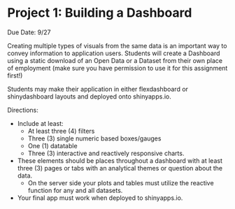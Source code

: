 # Project 1: Building a Dashboard

Due Date: 9/27

Creating multiple types of visuals from the same data is an important way to convey information to application users. Students will create a Dashboard using a static download of an Open Data or a Dataset from their own place of employment (make sure you have permission to use it for this assignment first!) 

Students may make their application in either flexdashboard or shinydashboard layouts and deployed onto shinyapps.io.

Directions: 

* Include at least:
    * At least three (4) filters
    * Three (3) single numeric based boxes/gauges
    * One (1) datatable
    * Three (3) interactive and reactively responsive charts. 
* These elements should be places throughout a dashboard with at least three (3) pages or tabs with an analytical themes or question about the data. 
  * On the server side your plots and tables must utilize the reactive function for any and all datasets.
* Your final app must work when deployed to shinyapps.io.
